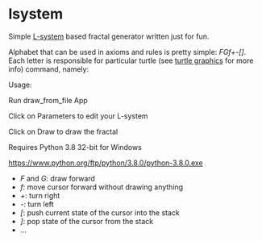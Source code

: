 lsystem
=======

Simple [L-system](http://en.wikipedia.org/wiki/Lsystem) based fractal generator written just for fun.

Alphabet that can be used in axioms and rules is pretty simple: *FGf+-[]*. Each letter is responsible for particular
turtle (see [turtle graphics](http://en.wikipedia.org/wiki/Turtle_graphics) for more info) command, namely:

Usage:

Run draw_from_file App

Click on Parameters to edit your L-system

Click on Draw to draw the fractal

Requires Python 3.8 32-bit for Windows

https://www.python.org/ftp/python/3.8.0/python-3.8.0.exe

* *F* and *G*: draw forward
* *f*: move cursor forward without drawing anything
* *+*: turn right
* *-*: turn left
* *[*: push current state of the cursor into the stack
* *]*: pop state of the cursor from the stack
* ...
